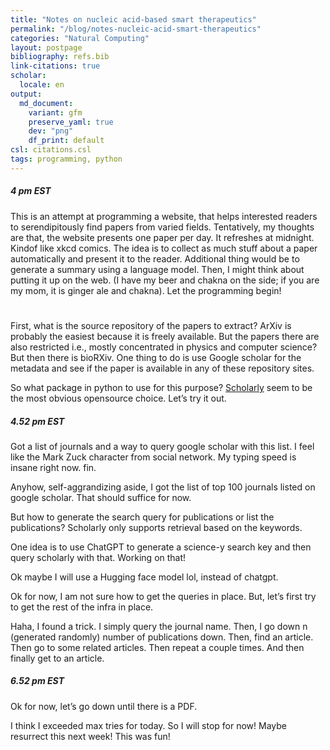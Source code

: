 ```yaml
---
title: "Notes on nucleic acid-based smart therapeutics"
permalink: "/blog/notes-nucleic-acid-smart-therapeutics"
categories: "Natural Computing"
layout: postpage
bibliography: refs.bib
link-citations: true
scholar:
  locale: en
output:
  md_document:
    variant: gfm
    preserve_yaml: true
    dev: "png"
    df_print: default
csl: citations.csl
tags: programming, python
---
```


##### *4 pm EST*

This is an attempt at programming a website, that helps interested
readers to serendipitously find papers from varied fields. Tentatively,
my thoughts are that, the website presents one paper per day. It
refreshes at midnight. Kindof like xkcd comics. The idea is to collect
as much stuff about a paper automatically and present it to the reader.
Additional thing would be to generate a summary using a language model.
Then, I might think about putting it up on the web. (I have my beer and
chakna on the side; if you are my mom, it is ginger ale and chakna). Let
the programming begin!

# 

First, what is the source repository of the papers to extract? ArXiv is
probably the easiest because it is freely available. But the papers
there are also restricted i.e., mostly concentrated in physics and
computer science? But then there is bioRXiv. One thing to do is use
Google scholar for the metadata and see if the paper is available in any
of these repository sites.

So what package in python to use for this purpose?
[Scholarly](https://pypi.org/project/scholarly/_) seem to be the most
obvious opensource choice. Let’s try it out.

##### *4.52 pm EST*

Got a list of journals and a way to query google scholar with this list.
I feel like the Mark Zuck character from social network. My typing speed
is insane right now. fin.

Anyhow, self-aggrandizing aside, I got the list of top 100 journals
listed on google scholar. That should suffice for now.

But how to generate the search query for publications or list the
publications? Scholarly only supports retrieval based on the keywords.

One idea is to use ChatGPT to generate a science-y search key and then
query scholarly with that. Working on that!

Ok maybe I will use a Hugging face model lol, instead of chatgpt.

Ok for now, I am not sure how to get the queries in place. But, let’s
first try to get the rest of the infra in place.

Haha, I found a trick. I simply query the journal name. Then, I go down
n (generated randomly) number of publications down. Then, find an
article. Then go to some related articles. Then repeat a couple times.
And then finally get to an article.

##### *6.52 pm EST*

Ok for now, let’s go down until there is a PDF.

I think I exceeded max tries for today. So I will stop for now! Maybe
resurrect this next week! This was fun!
